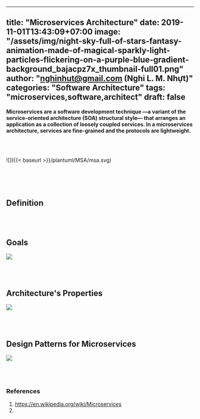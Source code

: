 
---
title: "Microservices Architecture"
date: 2019-11-01T13:43:09+07:00
image: "/assets/img/night-sky-full-of-stars-fantasy-animation-made-of-magical-sparkly-light-particles-flickering-on-a-purple-blue-gradient-background_bajacpz7x_thumbnail-full01.png"
author: "nghinhut@gmail.com (Nghi L. M. Nhựt)"
categories: "Software Architecture"
tags: "microservices,software,architect"
draft: false
---

**Microservices are a software development technique —a variant of the service-oriented architecture (SOA) structural style— that arranges an application as a collection of loosely coupled services. In a microservices architecture, services are fine-grained and the protocols are lightweight.**

<!--more-->

<br /><br />

<!--
{{< figure src="{{ .Page.Site.BaseURL }}/plantuml/MSA/msa.png" link="/plantuml/MSA/msa.svg" target="_blank" alt="..." >}}
-->

![]({{< baseurl >}}/plantuml/MSA/msa.svg)


<br /><br /><br />
## Definition

<br /><br />
## Goals
![]({{<baseurl>}}/plantuml/MSA/msa-goals.svg)

<br /><br />
## Architecture's Properties
![]({{<baseurl>}}/plantuml/MSA/msa-properties.svg)

<br /><br />
## Design Patterns for Microservices
![]({{<baseurl>}}/plantuml/MSA/msa-design-patterns.svg)

<br /><br />
### References
1. https://en.wikipedia.org/wiki/Microservices
1. 


